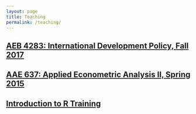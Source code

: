```yaml
---
layout: page
title: Teaching
permalink: /teaching/
---
```



## [AEB 4283: International Development Policy, Fall 2017](http://fred.ifas.ufl.edu/pdf/courses/undergraduate/Fall2017/AEB4283McArthur.pdf)

## [AAE 637: Applied Econometric Analysis II, Spring 2015](/teaching/aae637)

## [Introduction to R Training](/teaching/r-intro)
